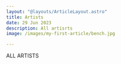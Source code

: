```yaml
---
layout: "@layouts/ArticleLayout.astro"
title: Artists
date: 29 Jun 2023
description: All artisrts
image: /images/my-first-article/bench.jpg

---
```


ALL ARTISTS


